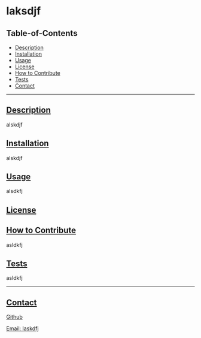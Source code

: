 
  # laksdjf

  ## Table-of-Contents
  - [Description](#description)
  - [Installation](#installation)
  - [Usage](#usage)
  - [License](#license)
  - [How to Contribute](#how-to-contribute)
  - [Tests](#tests)
  - [Contact](#contact)

  ---

  ## [Description](#table-of-contents)
  alskdjf

  ## [Installation](#table-of-contents)
  alskdjf

  ## [Usage](#table-of-contents)
  alsdkfj

  ## [License](#table-of-contents)
  
  

  ## [How to Contribute](#table-of-contents)
  asldkfj

  ## [Tests](#table-of-contents)
   asldkfj

   ---
  ## [Contact](#table-of-contents)

  [Github](http://github.com/alskdfj)
  
  [Email: laskdfj](mailto:laskdfj)

